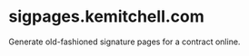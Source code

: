 sigpages.kemitchell.com
=======================

Generate old-fashioned signature pages for a contract online.
